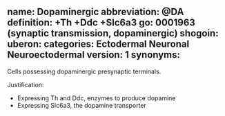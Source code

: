 name: Dopaminergic
abbreviation: @DA
definition: +Th +Ddc +Slc6a3
go: 0001963 (synaptic transmission, dopaminergic)
shogoin: 
uberon: 
categories: Ectodermal Neuronal Neuroectodermal
version: 1
synonyms:
---

Cells possessing dopaminergic presynaptic terminals. 

Justification:

* Expressing Th and Ddc, enzymes to produce dopamine
* Expressing Slc6a3, the dopamine transporter
